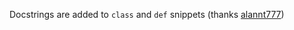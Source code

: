 Docstrings are added to `class` and `def` snippets (thanks [alannt777](https://github.com/alannt777/))
